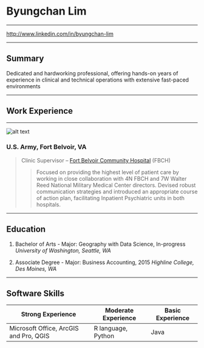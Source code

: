 # Byungchan Lim
___
http://www.linkedin.com/in/byungchan-lim
___
## Summary

Dedicated and hardworking professional, offering hands-on years of experience in clinical and technical operations with extensive fast-paced environments
___
## Work Experience
___
![alt text](https://upload.wikimedia.org/wikipedia/commons/thumb/2/24/Mark_of_the_United_States_Army.svg/330px-Mark_of_the_United_States_Army.svg.png "Service mark of the US Army")
### U.S. Army, Fort Belvoir, VA
>Clinic Supervisor – [Fort Belvoir Community Hospital](https://www.facebook.com/belvoirhospital/) (FBCH)
>>Focused on providing the highest level of patient care by working in close collaboration with 4N FBCH and 7W Walter Reed National Military Medical Center directors. Devised robust communication strategies and introduced an appropriate course of action plan, facilitating Inpatient Psychiatric units in both hospitals.
___
## Education
1. Bachelor of Arts - Major: Geography with Data Science, In-progress        *University of Washington, Seattle, WA*

2. Associate Degree - Major: Business Accounting, 2015                       *Highline College, Des Moines, WA*
___
## Software Skills
|Strong Experience|Moderate Experience|Basic Experience|
|---|---|---|
|Microsoft Office, ArcGIS and Pro, QGIS|R language, Python|Java|
